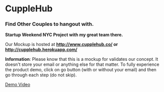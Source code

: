 # CuppleHub
### Find Other Couples to hangout with.
**Startup Weekend NYC Project with my great team there.**

Our Mockup is hosted at **http://www.cupplehub.co/ or http://cupplehub.herokuapp.com/**



**Information**: Please know that this is a mockup for validates our concept. It doesn't store your email or anything else for that matter.
To fully experience the product demo, click on go button (with or without your email) and then go through each step (do not skip).

[Demo Video](https://www.youtube.com/watch?v=Ggw5RUE5CR8)
